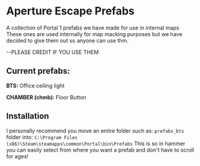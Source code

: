 # Aperture Escape Prefabs
A collection of Portal 1 prefabs we have made for use in internal maps
These ones are used internally for map macking purposes but we have decided to give them out so anyone can use thm.

--PLEASE CREDIT IF YOU USE THEM

## Current prefabs:

**BTS:**
Office ceiling light

**CHAMBER (chmb):**
Floor Button


## Installation
I personally recommend you move an entire folder such as: `prefabs_bts` folder into:
 `C:\Program Files (x86)\Steam\steamapps\common\Portal\bin\Prefabs`
 This is so in hammer you can easily select from where you want a prefab and don't have to scroll for ages!

